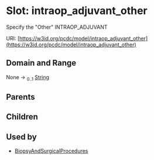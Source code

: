 
# Slot: intraop_adjuvant_other


Specify the "Other" INTRAOP_ADJUVANT

URI: [https://w3id.org/pcdc/model/intraop_adjuvant_other](https://w3id.org/pcdc/model/intraop_adjuvant_other)


## Domain and Range

None &#8594;  <sub>0..1</sub> [String](types/String.md)

## Parents


## Children


## Used by

 * [BiopsyAndSurgicalProcedures](BiopsyAndSurgicalProcedures.md)
